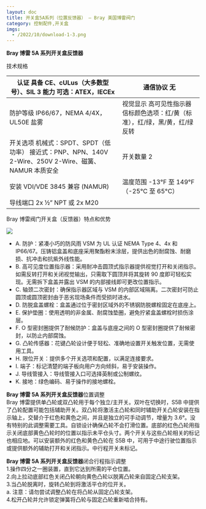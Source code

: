 ```yaml
---
layout: doc
title: 开关盒5A系列（位置反馈器） – Bray 美国博雷阀门
category: 控制配件,开关盒
imgs:
  - /2022/10/download-1-3.png
---
```


**Bray 博雷 5A 系列开关盒反馈器**

技术规格

| 认证 具备 CE、cULus（大多数型号）、SIL 3 能力 可选：ATEX，IECEx                                        | 通信协议 无                                                                  |
| ------------------------------------------------------------------------------------------------------ | ---------------------------------------------------------------------------- |
| 防护等级 IP66/67，NEMA 4/4X，UL50E 盐雾                                                                | 视觉显示 高可见性指示器 信标颜色选项：红/黄（标准），红/绿，黑/黄，红/绿反转 |
| 开关选项 机械式：SPDT、SPDT（低功率） 接近式：PNP、NPN、140V 2-Wire、250V 2-Wire、磁簧、NAMUR 本质安全 | 开关数量 2                                                                   |
| 安装 VDI/VDE 3845 兼容 (NAMUR)                                                                         | 温度范围 \-13°F 至 149°F（-25°C 至 65°C）                                    |
| 导线端口 2x ½” NPT 或 2x M20                                                                           |                                                                              |

Bray 博雷阀门开关盒（反馈器）特点和优势

![](/2022/10/download-8-722x1024.png)

- A. 防护：紧凑小巧的防风雨 VSM 为 UL 认证 NEMA Type 4、4x 和 IP66/67。压铸铝盒盖和底座采用聚酯粉末涂层，提供出色的耐腐蚀、耐磨损、抗冲击和抗紫外线性能。
- B. 高可见度位置指示器：采用耐冲击圆顶式指示器提供视觉打开和关闭指示。如需反转打开和关闭视觉输出，只需取下圆顶并将其旋转 90 度即可轻松实现。无需拆下盒盖并露出 VSM 的内部接线即可更改位置指示。
- C. 轴颈二次密封：确保指示器区域与 VSM 的内部区域隔离。二次密封可防止圆顶或圆顶密封由于恶劣现场条件而受损时进水。
- D. 防脱盒盖螺栓：盒盖通过位于密封区域外的不锈钢防脱螺栓固定在底座上。
- E. 保护垫圈：使用透明的非金属、耐腐蚀垫圈，避免拧紧盒盖螺栓时损伤涂层。
- F. O 型密封圈提供了耐候防护：盒盖与底座之间的 O 型密封圈提供了耐候密封，以防止内部腐蚀。
- G. 凸轮传感器：花键凸轮设计便于轻松、准确地设置开关触发位置，无需使用工具。
- H. 限位开关：提供多个开关选项和配置，以满足连接要求。
- I. 端子：标记清楚的端子板向用户方向倾斜，易于安装操作。
- J. 导线管接入：导线管接入口可选择英制或公制螺纹。
- K. 接地：绿色编码、易于操作的接地螺栓。

**Bray 博雷 5A 系列开关盒反馈器**位置调整  
Bray 博雷提供单凸轮或双凸轮用于每个独立/主开关。双叶在切换时，S5B 中提供了凸轮配置可能包括辅助开关。双凸轮将激活主凸轮和同时辅助开关凸轮安装在指示轴上，交替介于红色和黄色之间，并且是独立的可手动调节，增量为 3.6°。没有特别的此调整需要工具。自锁设计确保凸轮不会打滑位置。底部的红色凸轮用指示关闭底部黄色凸轮时的位置以指示未平仓头寸。两个开关与这些凸轮相关的标记也相应地。可以安装额外的红色和黄色凸轮在 S5B 中，可用于中途行驶位置指示或提供额外的辅助打开和关闭指示。中行程开关未标记。

**Bray 博雷 5A 系列开关盒反馈器**闭合行程指示调整  
1.操作四分之一圈装置，直到它达到所需的平仓位置。  
2.向上拉动底部红色关闭凸轮朝向黄色凸轮以脱离凸轮来自固定凸轮支架。  
3.当凸轮脱离时，旋转凸轮到将激活平仓的位开关。  
a. 注意：请勿尝试调整凸轮在将凸轮从固定凸轮支架。  
4.松开凸轮并允许锁定弹簧将凸轮与固定凸轮重新啮合持有。
